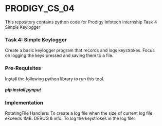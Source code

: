 # PRODIGY_CS_04
This repository contains python code for Prodigy Infotech Internship Task 4 Simple Keylogger

### Task 4: Simple Keylogger
Create a basic keylogger program that records and logs keystrokes. Focus on logging the keys pressed and saving them to a file. 

### Pre-Requisites
Install the following python library to run this tool.
##### pip install pynput

### Implementation
RotatingFile Handlers: To create a log file when the size of current log file exceeds 1MB.
DEBUG & info: To log the keystrokes in the log file.
